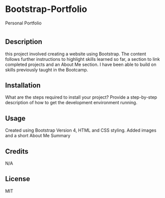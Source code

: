 # Bootstrap-Portfolio
Personal Portfolio
# <Bootstrap-Portfolio>

## Description

this project involved creating a website using Bootstrap. The content follows further instructions to highlight skills learned so far, a section to link completed projects and an About Me section. I have been able to build on skills previously taught in the Bootcamp.  

## Installation

What are the steps required to install your project? Provide a step-by-step description of how to get the development environment running.

## Usage

Created using Bootstrap Version 4, HTML and CSS styling.  Added images and a short About Me Summary

## Credits

N/A

## License

MIT
